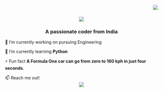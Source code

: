 <img align="right" src="https://visitor-badge.laobi.icu/badge?page_id=npranavsn.npranavsn"/>
<h1 align="center">
    <img src="https://readme-typing-svg.herokuapp.com/?font=Righteous&size=30&center=false&vCenter=false&width=500&height=70&duration=4000&lines=Hi+There!+👋;+I'm+Pranav+Nair!;" />
</h1>
<h3 align="center">A passionate coder from India </h3>
<div align="left">
 
 🔭 I’m currently working on pursuing Engineering
 
 🌱 I’m currently learning **Python**

⚡ Fun fact **A Formula One car can go from zero to 160 kph in just four seconds.**

 </div>
                                                       📫 Reach me out!
<div align="center"> 
  <a href="mailto:npranavsn@gmail.com">
    <img src="https://img.shields.io/badge/Gmail-333333?style=for-the-badge&logo=gmail&logoColor=red" />

